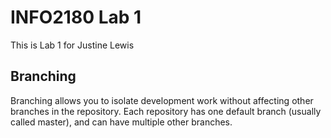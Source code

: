 # INFO2180 Lab 1

This is Lab 1 for Justine Lewis


## Branching

Branching allows you to isolate development work without affecting other branches in the repository. Each repository has one default branch (usually called master), and can have multiple other branches.
